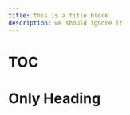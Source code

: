 ```yaml
---
title: this is a title block
description: we should ignore it
---
```


# TOC

<!-- /toc -->
<!-- toc -->

# Only Heading
